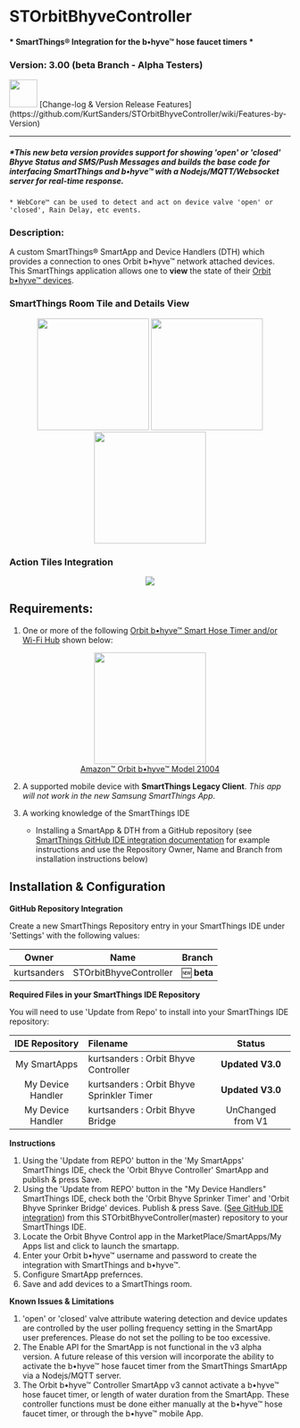 # STOrbitBhyveController
#### * SmartThings® Integration for the b•hyve™ hose faucet timers *
### Version: 3.00 (beta Branch - Alpha Testers)
<img src="https://raw.githubusercontent.com/KurtSanders/STOrbitBhyveController/master/images/icons/readme.png" width="50">  
[Change-log & Version Release Features](https://github.com/KurtSanders/STOrbitBhyveController/wiki/Features-by-Version)

---

##### *This new beta version provides support for showing 'open' or 'closed' Bhyve Status and SMS/Push Messages and builds the base code for interfacing SmartThings and b•hyve™ with a Nodejs/MQTT/Websocket server for real-time response.

	* WebCore™ can be used to detect and act on device valve 'open' or 'closed', Rain Delay, etc events.

### Description:

A custom SmartThings® SmartApp and Device Handlers (DTH) which provides a connection to ones Orbit b•hyve™ network attached devices.
This SmartThings application allows one to **view** the state of their [Orbit b•hyve™ devices](https://bhyve.orbitonline.com/hosefaucet/).  


### SmartThings Room Tile and Details View

<p align="center">
<img src="https://raw.githubusercontent.com/KurtSanders/STOrbitBhyveController/master/images/screenshots/Screen-HoseTimer0.PNG" width=200>
<img src="https://raw.githubusercontent.com/KurtSanders/STOrbitBhyveController/master/images/screenshots/Screen-HoseTimer1.PNG" width=200>
<img src="https://raw.githubusercontent.com/KurtSanders/STOrbitBhyveController/master/images/screenshots/Screen-WiFiHub1.PNG" width=200>
</p>

### Action Tiles Integration

<p align="center">
<img src="https://raw.githubusercontent.com/KurtSanders/STOrbitBhyveController/master/images/screenshots/bhve action tiles.gif">
</p>


## Requirements:

1. One or more of the following [Orbit b•hyve™ Smart Hose Timer and/or Wi-Fi Hub](https://bhyve.orbitonline.com/hosefaucet/) shown below: 
<p align="center">
<img src="https://raw.githubusercontent.com/KurtSanders/STOrbitBhyveController/master/images/icons/bhyveIcon.png" width=200><br>
<a href="https://www.amazon.com/Orbit-B-hyve-21004-Faucet-Compatible/dp/B0758NR8DJ/ref=sr_1_2?s=lawn-garden&ie=UTF8&qid=1519147062&sr=1-2&keywords=bhyve">Amazon™ Orbit b•hyve™ Model 21004</a>
</p>

2. A supported mobile device with **SmartThings Legacy Client**. *This app will not work in the new Samsung SmartThings App*.  

3. A working knowledge of the SmartThings IDE
	* Installing a SmartApp & DTH from a GitHub repository (see [SmartThings GitHub IDE integration documentation](https://docs.smartthings.com/en/latest/tools-and-ide/github-integration.html?highlight=github) for example instructions and use the Repository Owner, Name and Branch from installation instructions below)

## Installation & Configuration

**GitHub Repository Integration**

Create a new SmartThings Repository entry in your SmartThings IDE under 'Settings' with the following values:

| Owner | Name | Branch |
|------|:-------:|--------|
| kurtsanders | STOrbitBhyveController | :new: **beta** |

**Required Files in your SmartThings IDE Repository**

You will need to use 'Update from Repo' to install into your SmartThings IDE repository:

| IDE Repository    | Filename | Status |
| :---: | :----------| :---:  |
| My SmartApps      | kurtsanders : Orbit Bhyve Controller | **Updated V3.0** |
| My Device Handler | kurtsanders : Orbit Bhyve Sprinkler Timer | **Updated V3.0** |
| My Device Handler | kurtsanders : Orbit Bhyve Bridge | UnChanged from V1 |


**Instructions**

1. Using the 'Update from REPO' button in the 'My SmartApps' SmartThings IDE, check the 'Orbit Bhyve Controller' SmartApp and publish & press Save.  
2. Using the 'Update from REPO' button in the "My Device Handlers" SmartThings IDE, check both the 'Orbit Bhyve Sprinker Timer' and 'Orbit Bhyve Sprinker Bridge' devices.  Publish & press Save.  ([See GitHub IDE integration](https://docs.smartthings.com/en/latest/tools-and-ide/github-integration.html?highlight=github)) from this STOrbitBhyveController(master) repository to your SmartThings IDE.
3. Locate the Orbit Bhyve Control app in the MarketPlace/SmartApps/My Apps list and click to launch the smartapp.
4. Enter your Orbit b•hyve™ username and password to create the integration with SmartThings and b•hyve™.
5. Configure SmartApp prefernces.
6. Save and add devices to a SmartThings room.

**Known Issues & Limitations**

1. 'open' or 'closed' valve attribute watering detection and device updates are controlled by the user polling frequency setting in the SmartApp user preferences.  Please do not set the polling to be too excessive.
2. The Enable API for the SmartApp is not functional in the v3 alpha version. A future release of this version will incorporate the ability to activate the b•hyve™ hose faucet timer from the SmartThings SmartApp via a Nodejs/MQTT server.
3. The Orbit b•hyve™ Controller SmartApp v3 cannot activate a b•hyve™ hose faucet timer, or length of water duration from the SmartApp.  These controller functions must be done either manually at the b•hyve™ hose faucet timer, or through the b•hyve™ mobile App. 